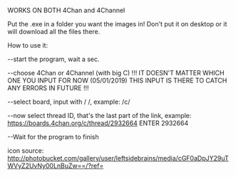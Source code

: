 
WORKS ON BOTH 4Chan and 4Channel

Put the .exe in a folder you want the images in! Don't put it on desktop or it will download all the files there.

How to use it:

--start the program, wait a sec.

--choose 4Chan or 4Channel (with big C) !!! IT DOESN'T MATTER WHICH ONE YOU INPUT FOR NOW (05/01/2019) THIS INPUT IS THERE TO CATCH ANY ERRORS IN FUTURE !!!




--select board, input with / /, example: /c/

--now select thread ID, that's the last part of the link, example: https://boards.4chan.org/c/thread/2932664 ENTER 2932664  

--Wait for the program to finish 



icon source: http://photobucket.com/gallery/user/leftsidebrains/media/cGF0aDpJY29uTWVyZ2UvNy00LnBuZw==/?ref=
